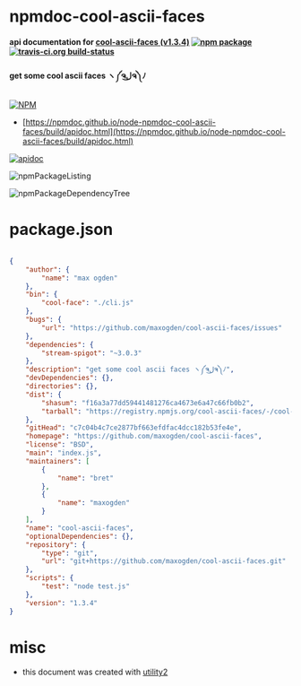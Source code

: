 # npmdoc-cool-ascii-faces

#### api documentation for  [cool-ascii-faces (v1.3.4)](https://github.com/maxogden/cool-ascii-faces)  [![npm package](https://img.shields.io/npm/v/npmdoc-cool-ascii-faces.svg?style=flat-square)](https://www.npmjs.org/package/npmdoc-cool-ascii-faces) [![travis-ci.org build-status](https://api.travis-ci.org/npmdoc/node-npmdoc-cool-ascii-faces.svg)](https://travis-ci.org/npmdoc/node-npmdoc-cool-ascii-faces)

#### get some cool ascii faces ヽ༼ຈل͜ຈ༽ﾉ

[![NPM](https://nodei.co/npm/cool-ascii-faces.png?downloads=true&downloadRank=true&stars=true)](https://www.npmjs.com/package/cool-ascii-faces)

- [https://npmdoc.github.io/node-npmdoc-cool-ascii-faces/build/apidoc.html](https://npmdoc.github.io/node-npmdoc-cool-ascii-faces/build/apidoc.html)

[![apidoc](https://npmdoc.github.io/node-npmdoc-cool-ascii-faces/build/screenCapture.buildCi.browser.%252Ftmp%252Fbuild%252Fapidoc.html.png)](https://npmdoc.github.io/node-npmdoc-cool-ascii-faces/build/apidoc.html)

![npmPackageListing](https://npmdoc.github.io/node-npmdoc-cool-ascii-faces/build/screenCapture.npmPackageListing.svg)

![npmPackageDependencyTree](https://npmdoc.github.io/node-npmdoc-cool-ascii-faces/build/screenCapture.npmPackageDependencyTree.svg)



# package.json

```json

{
    "author": {
        "name": "max ogden"
    },
    "bin": {
        "cool-face": "./cli.js"
    },
    "bugs": {
        "url": "https://github.com/maxogden/cool-ascii-faces/issues"
    },
    "dependencies": {
        "stream-spigot": "~3.0.3"
    },
    "description": "get some cool ascii faces ヽ༼ຈل͜ຈ༽ﾉ",
    "devDependencies": {},
    "directories": {},
    "dist": {
        "shasum": "f16a3a77dd59441481276ca4673e6a47c66fb0b2",
        "tarball": "https://registry.npmjs.org/cool-ascii-faces/-/cool-ascii-faces-1.3.4.tgz"
    },
    "gitHead": "c7c04b4c7ce2877bf663efdfac4dcc182b53fe4e",
    "homepage": "https://github.com/maxogden/cool-ascii-faces",
    "license": "BSD",
    "main": "index.js",
    "maintainers": [
        {
            "name": "bret"
        },
        {
            "name": "maxogden"
        }
    ],
    "name": "cool-ascii-faces",
    "optionalDependencies": {},
    "repository": {
        "type": "git",
        "url": "git+https://github.com/maxogden/cool-ascii-faces.git"
    },
    "scripts": {
        "test": "node test.js"
    },
    "version": "1.3.4"
}
```



# misc
- this document was created with [utility2](https://github.com/kaizhu256/node-utility2)
